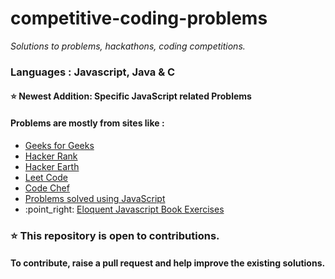 # competitive-coding-problems

<i>Solutions to problems, hackathons, coding competitions.</i>

### Languages : Javascript, Java & C

#### :star: Newest Addition: Specific JavaScript related Problems

#### Problems are mostly from sites like : 
<ul>
<li><a href="http://geeksforgeeks.org">Geeks for Geeks</a></li>
<li><a href="http://www.hackerank.com/">Hacker Rank</a></li>
<li><a href="http://www.hackerearth.com/">Hacker Earth</a></li>
<li><a href="http://www.leetcode.com/">Leet Code</a></li>
<li><a href="http://www.codechef.com/">Code Chef</a></li>
<li><a href="https://github.com/sunnysetia93/competitive-coding-problems/tree/master/JavaScript_Questions">Problems solved using JavaScript</a></li> 
<li>:point_right: <a href="https://github.com/sunnysetia93/competitive-coding-problems/tree/master/Eloquent_Javascript_Exercises">Eloquent Javascript Book Exercises</a></li>
</ul>

### :star: This repository is open to contributions. 
#### To contribute, raise a pull request and help improve the existing solutions.
